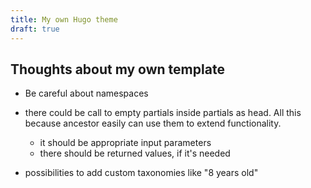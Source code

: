 ```yaml
---
title: My own Hugo theme
draft: true
---
```


## Thoughts about my own template

- Be careful about namespaces

- there could be call to empty partials inside partials as head. All this because ancestor easily can use them to extend functionality.
  - it should be appropriate input parameters
  - there should be returned values, if it's needed
- possibilities to add custom taxonomies like "8 years old" 
<!--stackedit_data:
eyJoaXN0b3J5IjpbLTYyMDQ5NDgwLC0xMDk0MzI2OTg3LC0yMT
I2MTQ5NDQ2LC0yMDYxNDMxOTQ4XX0=
-->